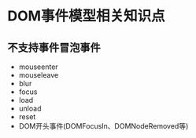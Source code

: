 # DOM事件模型相关知识点

## 不支持事件冒泡事件
- mouseenter
- mouseleave
- blur
- focus
- load
- unload
- reset
- DOM开头事件(DOMFocusIn、DOMNodeRemoved等)
